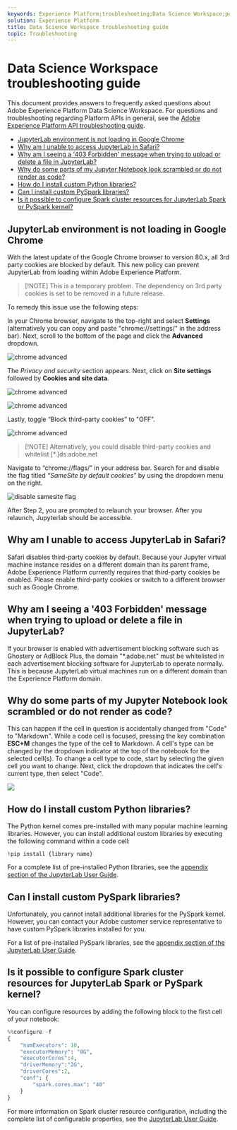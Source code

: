```yaml
---
keywords: Experience Platform;troubleshooting;Data Science Workspace;popular topics
solution: Experience Platform
title: Data Science Workspace troubleshooting guide
topic: Troubleshooting
---
```


# Data Science Workspace troubleshooting guide

This document provides answers to frequently asked questions about Adobe Experience Platform Data Science Workspace. For questions and troubleshooting regarding Platform APIs in general, see the [Adobe Experience Platform API troubleshooting guide](../landing/troubleshooting.md).

- [JupyterLab environment is not loading in Google Chrome](#jupyterlab-environment-is-not-loading-in-google-chrome)
-   [Why am I unable to access JupyterLab in Safari?](#why-am-i-unable-to-access-jupyterlab-in-safari)
-   [Why am I seeing a '403 Forbidden' message when trying to upload or delete a file in JupyterLab?](#why-am-i-seeing-a-403-forbidden-message-when-trying-to-upload-or-delete-a-file-in-jupyterlab)
-   [Why do some parts of my Jupyter Notebook look scrambled or do not render as code?](#why-do-some-parts-of-my-jupyter-notebook-look-scrambled-or-do-not-render-as-code)
-   [How do I install custom Python libraries?](#how-do-i-install-custom-python-libraries)
-   [Can I install custom PySpark libraries?](#can-i-install-custom-pyspark-libraries)
-   [Is it possible to configure Spark cluster resources for JupyterLab Spark or PySpark kernel?](#is-it-possible-to-configure-spark-cluster-resources-for-jupyterlab-spark-or-pyspark-kernel)

## JupyterLab environment is not loading in Google Chrome

With the latest update of the Google Chrome browser to version 80.x, all 3rd party cookies are blocked by default. This new policy can prevent JupyterLab from loading within Adobe Experience Platform.

>[!NOTE] This is a temporary problem. The dependency on 3rd party cookies is set to be removed in a future release.

To remedy this issue use the following steps: 

 In your Chrome browser, navigate to the top-right and select **Settings** (alternatively you can copy and paste "chrome://settings/" in the address bar). Next, scroll to the bottom of the page and click the **Advanced** dropdown.
   
![chrome advanced](./images/faq/chrome-advanced.png)

The *Privacy and security* section appears. Next, click on **Site settings** followed by **Cookies and site data**.
   
![chrome advanced](./images/faq/privacy-security.png)

![chrome advanced](./images/faq/cookies.png)

Lastly, toggle “Block third-party cookies” to "OFF". 

![chrome advanced](./images/faq/toggle-off.png)

>[!NOTE] Alternatively, you could disable third-party cookies and whitelist [*.]ds.adobe.net

Navigate to “chrome://flags/” in your address bar. Search for and disable the flag titled *“SameSite by default cookies”* by using the dropdown menu on the right.
   
   ![disable samesite flag](./images/faq/samesite-flag.png)

After Step 2, you are prompted to relaunch your browser. After you relaunch, Jupyterlab should be accessible.

## Why am I unable to access JupyterLab in Safari?

Safari disables third-party cookies by default. Because your Jupyter virtual machine instance resides on a different domain than its parent frame, Adobe Experience Platform currently requires that third-party cookies be enabled. Please enable third-party cookies or switch to a different browser such as Google Chrome.

## Why am I seeing a '403 Forbidden' message when trying to upload or delete a file in JupyterLab?

If your browser is enabled with advertisement blocking software such as Ghostery or AdBlock Plus, the domain "\*.adobe.net" must be whitelisted in each advertisement blocking software for JupyterLab to operate normally. This is because JupyterLab virtual machines run on a different domain than the Experience Platform domain.

## Why do some parts of my Jupyter Notebook look scrambled or do not render as code?

This can happen if the cell in question is accidentally changed from "Code" to "Markdown". While a code cell is focused, pressing the key combination **ESC+M** changes the type of the cell to Markdown. A cell's type can be changed by the dropdown indicator at the top of the notebook for the selected cell(s). To change a cell type to code, start by selecting the given cell you want to change. Next, click the dropdown that indicates the cell's current type, then select "Code".

![](./images/faq/code_type.png)

## How do I install custom Python libraries?

The Python kernel comes pre-installed with many popular machine learning libraries. However, you can install additional custom libraries by executing the following command within a code cell:

```shell
!pip install {library name}
```

For a complete list of pre-installed Python libraries, see the [appendix section of the JupyterLab User Guide](./jupyterlab/overview.md#supported-libraries).

## Can I install custom PySpark libraries?

Unfortunately, you cannot install additional libraries for the PySpark kernel. However, you can contact your Adobe customer service representative to have custom PySpark libraries installed for you.

For a list of pre-installed PySpark libraries, see the [appendix section of the JupyterLab User Guide](./jupyterlab/overview.md#supported-libraries). 

## Is it possible to configure Spark cluster resources for JupyterLab Spark or PySpark kernel?

You can configure resources by adding the following block to the first cell of your notebook:

```python
%%configure -f 
{
    "numExecutors": 10,
    "executorMemory": "8G",
    "executorCores":4,
    "driverMemory":"2G",
    "driverCores":2,
    "conf": {
        "spark.cores.max": "40"
    }
}
```

For more information on Spark cluster resource configuration, including the complete list of configurable properties, see the [JupyterLab User Guide](./jupyterlab/overview.md#pyspark-spark-execution-resource).